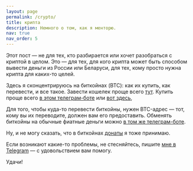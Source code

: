 ```yaml
---
layout: page
permalink: /crypto/
title: крипта
description: Немного о том, как я менторю.
nav: true
nav_order: 5
---
```


Этот пост — не для тех, кто разбирается или хочет разобраться с криптой в целом.
Это — для тех, для кого крипта может быть способом вывести деньги из России или Беларуси, для тех, кому просто нужна крипта для каких-то целей.

Здесь я сконцентрируюсь на биткойнах (BTC): как их купить, как перевести, и все такое.
Завести кошелек проще всего [тут](https://bitpay.com/).
Купить проще всего [в этом телеграм-боте](https/t.me/localbtc_by_bot) или [вот здесь](https://mercuryo.io),

Для того, чтобы куда-то перевести биткойны, нужен BTC-адрес — тот, кому вы их переводите, должен вам его предоставить.
Обменять биткойны на обычные фиатные деньги можно [в том же телеграм-боте](https/t.me/localbtc_by_bot).

Ну, и не могу сказать, что в биткойнах [донаты](https://t.me/donation) я тоже принимаю.

Если возникают какие-то проблемы, не стесняйтесь, пишите [мне в Telegram](https://t.me/sptmru) — с удовольствием вам помогу.

Удачи!
